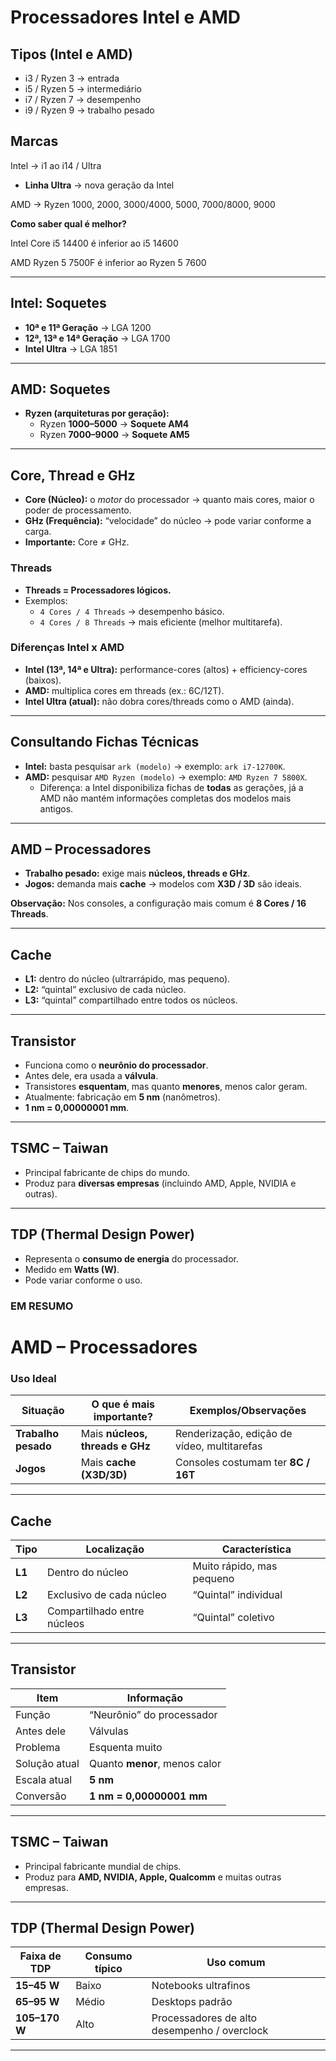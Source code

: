 # Processadores Intel e AMD

## Tipos (Intel e AMD)

- i3 / Ryzen 3 → entrada
- i5 / Ryzen 5 → intermediário
- i7 / Ryzen 7 → desempenho
- i9 / Ryzen 9 → trabalho pesado

## Marcas

Intel → i1 ao i14 / Ultra

- **Linha Ultra** → nova geração da Intel 

AMD → Ryzen 1000, 2000, 3000/4000, 5000, 7000/8000, 9000

**Como saber qual é melhor?** 

Intel Core i5 14400 é inferior ao i5 14600

AMD Ryzen 5 7500F é inferior ao Ryzen 5 7600

---

## Intel: Soquetes

  - **10ª e 11ª Geração** → LGA 1200  
  - **12ª, 13ª e 14ª Geração** → LGA 1700  
  - **Intel Ultra** → LGA 1851  

---

## AMD: Soquetes
- **Ryzen (arquiteturas por geração):**
  - Ryzen **1000–5000** → **Soquete AM4**  
  - Ryzen **7000–9000** → **Soquete AM5**  

---

## Core, Thread e GHz
- **Core (Núcleo):** o *motor* do processador → quanto mais cores, maior o poder de processamento.  
- **GHz (Frequência):** “velocidade” do núcleo → pode variar conforme a carga.  
- **Importante:** Core ≠ GHz.  

### Threads
- **Threads = Processadores lógicos.**  
- Exemplos:  
  - `4 Cores / 4 Threads` → desempenho básico.  
  - `4 Cores / 8 Threads` → mais eficiente (melhor multitarefa).  

### Diferenças Intel x AMD
- **Intel (13ª, 14ª e Ultra):** performance-cores (altos) + efficiency-cores (baixos).  
- **AMD:** multiplica cores em threads (ex.: 6C/12T).  
- **Intel Ultra (atual):** não dobra cores/threads como o AMD (ainda).  

---

## Consultando Fichas Técnicas
- **Intel:** basta pesquisar `ark (modelo)` → exemplo: `ark i7-12700K`.  
- **AMD:** pesquisar `AMD Ryzen (modelo)` → exemplo: `AMD Ryzen 7 5800X`.  
  - Diferença: a Intel disponibiliza fichas de **todas** as gerações, já a AMD não mantém informações completas dos modelos mais antigos.

---

## AMD – Processadores
- **Trabalho pesado:** exige mais **núcleos, threads e GHz**.  
- **Jogos:** demanda mais **cache** → modelos com **X3D / 3D** são ideais.  

**Observação:** Nos consoles, a configuração mais comum é **8 Cores / 16 Threads**.

---

## Cache
- **L1:** dentro do núcleo (ultrarrápido, mas pequeno).  
- **L2:** “quintal” exclusivo de cada núcleo.  
- **L3:** “quintal” compartilhado entre todos os núcleos.  

---

## Transistor
- Funciona como o **neurônio do processador**.  
- Antes dele, era usada a **válvula**.  
- Transistores **esquentam**, mas quanto **menores**, menos calor geram.  
- Atualmente: fabricação em **5 nm** (nanômetros).  
- **1 nm = 0,00000001 mm**.  

---

## TSMC – Taiwan
- Principal fabricante de chips do mundo.  
- Produz para **diversas empresas** (incluindo AMD, Apple, NVIDIA e outras).  

---

## TDP (Thermal Design Power)
- Representa o **consumo de energia** do processador.  
- Medido em **Watts (W)**.  
- Pode variar conforme o uso.  

### EM RESUMO

# AMD – Processadores

### Uso Ideal
| Situação          | O que é mais importante?        | Exemplos/Observações |
|-------------------|---------------------------------|-----------------------|
| **Trabalho pesado** | Mais **núcleos, threads e GHz** | Renderização, edição de vídeo, multitarefas |
| **Jogos**          | Mais **cache (X3D/3D)**         | Consoles costumam ter **8C / 16T** |

---

## Cache

| Tipo  | Localização                   | Característica |
|-------|-------------------------------|----------------|
| **L1** | Dentro do núcleo              | Muito rápido, mas pequeno |
| **L2** | Exclusivo de cada núcleo      | “Quintal” individual |
| **L3** | Compartilhado entre núcleos   | “Quintal” coletivo |

---

## Transistor

| Item            | Informação |
|-----------------|------------|
| Função          | “Neurônio” do processador |
| Antes dele      | Válvulas |
| Problema        | Esquenta muito |
| Solução atual   | Quanto **menor**, menos calor |
| Escala atual    | **5 nm** |
| Conversão       | **1 nm = 0,00000001 mm** |

---

## TSMC – Taiwan
- Principal fabricante mundial de chips.  
- Produz para **AMD, NVIDIA, Apple, Qualcomm** e muitas outras empresas.  

---

## TDP (Thermal Design Power)

| Faixa de TDP | Consumo típico | Uso comum |
|--------------|---------------|-----------|
| **15–45 W**  | Baixo         | Notebooks ultrafinos |
| **65–95 W**  | Médio         | Desktops padrão |
| **105–170 W**| Alto          | Processadores de alto desempenho / overclock |

---
